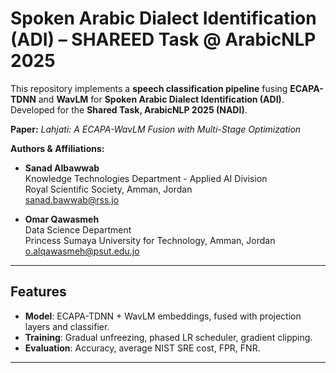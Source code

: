 # Spoken Arabic Dialect Identification (ADI) – SHAREED Task @ ArabicNLP 2025

This repository implements a **speech classification pipeline** fusing **ECAPA-TDNN** and **WavLM** for **Spoken Arabic Dialect Identification (ADI)**. Developed for the **Shared Task, ArabicNLP 2025 (NADI)**.  

**Paper:** *Lahjati: A ECAPA-WavLM Fusion with Multi-Stage Optimization*  

**Authors & Affiliations:**  
- **Sanad Albawwab**  
 Knowledge Technologies Department - Applied AI Division  
 Royal Scientific Society, Amman, Jordan  
 sanad.bawwab@rss.jo  

- **Omar Qawasmeh**  
  Data Science Department  
  Princess Sumaya University for Technology, Amman, Jordan  
  o.alqawasmeh@psut.edu.jo  

---

## Features

- **Model**: ECAPA-TDNN + WavLM embeddings, fused with projection layers and classifier.  
- **Training**: Gradual unfreezing, phased LR scheduler, gradient clipping.  
- **Evaluation**: Accuracy, average NIST SRE cost, FPR, FNR.  

---


